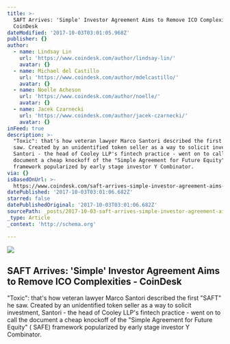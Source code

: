 ```yaml
---
title: >-
  SAFT Arrives: 'Simple' Investor Agreement Aims to Remove ICO Complexities -
  CoinDesk
dateModified: '2017-10-03T03:01:05.968Z'
publisher: {}
author:
  - name: Lindsay Lin
    url: 'https://www.coindesk.com/author/lindsay-lin/'
    avatar: {}
  - name: Michael del Castillo
    url: 'https://www.coindesk.com/author/mdelcastillo/'
    avatar: {}
  - name: Noelle Acheson
    url: 'https://www.coindesk.com/author/noelle/'
    avatar: {}
  - name: Jacek Czarnecki
    url: 'https://www.coindesk.com/author/jacek-czarnecki/'
    avatar: {}
inFeed: true
description: >-
  "Toxic": that's how veteran lawyer Marco Santori described the first "SAFT" he
  saw. Created by an unidentified token seller as a way to solicit investment,
  Santori - the head of Cooley LLP's fintech practice - went on to call the
  document a cheap knockoff of the "Simple Agreement for Future Equity" ( SAFE)
  framework popularized by early stage investor Y Combinator.
via: {}
isBasedOnUrl: >-
  https://www.coindesk.com/saft-arrives-simple-investor-agreement-aims-remove-ico-complexities/
datePublished: '2017-10-03T03:01:06.682Z'
starred: false
datePublishedOriginal: '2017-10-03T03:01:06.682Z'
sourcePath: _posts/2017-10-03-saft-arrives-simple-investor-agreement-aims-to-remove-ico.md
_type: Article
_context: 'http://schema.org'

---
```

<article style=""><img src="https://media.coindesk.com/uploads/2017/10/paper-clip-e1506912778835.jpg" /><h1>SAFT Arrives: 'Simple' Investor Agreement Aims to Remove ICO Complexities - CoinDesk</h1><p>"Toxic": that's how veteran lawyer Marco Santori described the first "SAFT" he saw. Created by an unidentified token seller as a way to solicit investment, Santori - the head of Cooley LLP's fintech practice - went on to call the document a cheap knockoff of the "Simple Agreement for Future Equity" ( SAFE) framework popularized by early stage investor Y Combinator.</p></article>